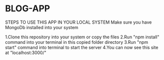 # BLOG-APP
STEPS TO USE THIS APP IN YOUR LOCAL SYSTEM
Make sure you have MongoDb installed into your system

1.Clone this repository into your system or copy the files
2.Run "npm install" command into your terminal in this copied folder directory
3.Run "npm start" command into terminal to start the server 
4.You can now see this site at "localhost:3000/"

